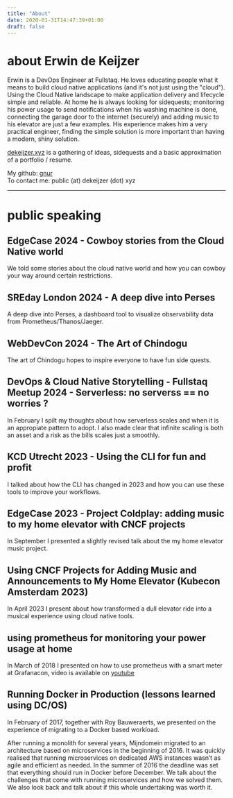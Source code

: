 ```yaml
---
title: "About"
date: 2020-01-31T14:47:39+01:00
draft: false
---
```


# about Erwin de Keijzer

Erwin is a DevOps Engineer at Fullstaq. He loves educating people what it means to build cloud native applications (and it's not just using the "cloud"). Using the Cloud Native landscape to make application delivery and lifecycle simple and reliable. At home he is always looking for sidequests; monitoring his power usage to send notifications when his washing machine is done, connecting the garage door to the internet (securely) and adding music to his elevator are just a few examples. His experience makes him a very practical engineer, finding the simple solution is more important than having a modern, shiny solution.

[dekeijzer.xyz](https://dekeijzer.xyz) is a gathering of ideas, sidequests and a basic approximation of a portfolio / resume.

My github: [gnur](https://github.com/gnur)  
To contact me: public (at) dekeijzer (dot) xyz


---
# public speaking

## EdgeCase 2024 - Cowboy stories from the Cloud Native world
We told some stories about the cloud native world and how you can cowboy your way around certain restrictions.

## SREday London 2024 - A deep dive into Perses
A deep dive into Perses, a dashboard tool to visualize observability data from Prometheus/Thanos/Jaeger.

## WebDevCon 2024 - The Art of Chindogu
The art of Chindogu hopes to inspire everyone to have fun side quests.

## DevOps & Cloud Native Storytelling - Fullstaq Meetup 2024 - Serverless: no serverss == no worries ?
In February I spilt my thoughts about how serverless scales and when it is an appropiate pattern to adopt. I also made clear that infinite scaling is both an asset and a risk as the bills scales just a smoothly.

## KCD Utrecht 2023 - Using the CLI for fun and profit
I talked about how the CLI has changed in 2023 and how you can use these tools to improve your workflows.

## EdgeCase 2023 - Project Coldplay: adding music to my home elevator with CNCF projects
In September I presented a slightly revised talk about the my home elevator music project.

## Using CNCF Projects for Adding Music and Announcements to My Home Elevator (Kubecon Amsterdam 2023)
In April 2023 I present about how transformed a dull elevator ride into a musical experience using cloud native tools.


## using prometheus for monitoring your power usage at home
In March of 2018 I presented on how to use prometheus with a smart meter at Grafanacon, video is available on [youtube](https://www.youtube.com/watch?v=wtna51BLYMc&t=8s)

## Running Docker in Production (lessons learned using DC/OS)
In February of 2017, together with Roy Bauweraerts, we presented on the experience of migrating to a Docker based workload.

After running a monolith for several years, Mijndomein migrated to an architecture based on microservices in the beginning of 2016. It was quickly realised that running microservices on dedicated AWS instances wasn’t as agile and efficient as needed. In the summer of 2016 the deadline was set that everything should run in Docker before December. We talk about the challenges that come with running microservices and how we solved them. We also look back and talk about if this whole undertaking was worth it. 
